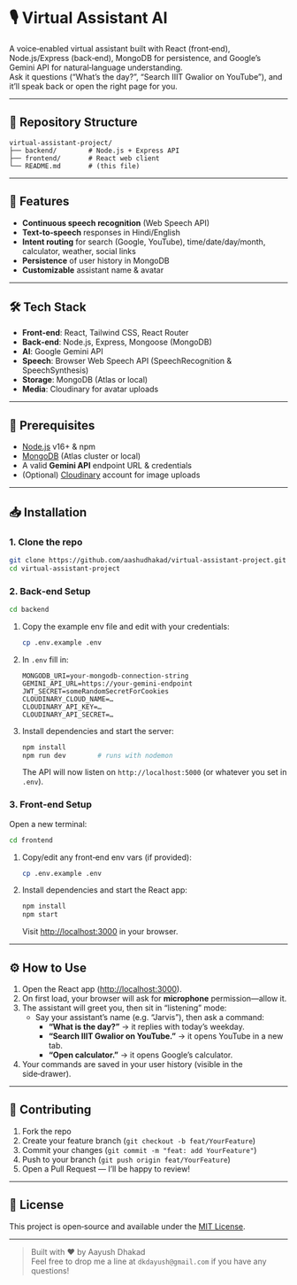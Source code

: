 # 🎙️ Virtual Assistant AI

A voice‑enabled virtual assistant built with React (front‑end), Node.js/Express (back‑end), MongoDB for persistence, and Google’s Gemini API for natural‑language understanding.\
Ask it questions (“What’s the day?”, “Search IIIT Gwalior on YouTube”), and it’ll speak back or open the right page for you.

---

## 📂 Repository Structure

```
virtual-assistant-project/
├── backend/        # Node.js + Express API
├── frontend/       # React web client
└── README.md       # (this file)
```

---

## 🚀 Features

- **Continuous speech recognition** (Web Speech API)
- **Text‑to‑speech** responses in Hindi/English
- **Intent routing** for search (Google, YouTube), time/date/day/month, calculator, weather, social links
- **Persistence** of user history in MongoDB
- **Customizable** assistant name & avatar

---

## 🛠️ Tech Stack

- **Front‑end**: React, Tailwind CSS, React Router
- **Back‑end**: Node.js, Express, Mongoose (MongoDB)
- **AI**: Google Gemini API
- **Speech**: Browser Web Speech API (SpeechRecognition & SpeechSynthesis)
- **Storage**: MongoDB (Atlas or local)
- **Media**: Cloudinary for avatar uploads

---

## 🔧 Prerequisites

- [Node.js](https://nodejs.org/) v16+ & npm
- [MongoDB](https://www.mongodb.com/) (Atlas cluster or local)
- A valid **Gemini API** endpoint URL & credentials
- (Optional) [Cloudinary](https://cloudinary.com/) account for image uploads

---

## 📥 Installation

### 1. Clone the repo

```bash
git clone https://github.com/aashudhakad/virtual-assistant-project.git
cd virtual-assistant-project
```

### 2. Back‑end Setup

```bash
cd backend
```

1. Copy the example env file and edit with your credentials:
   ```bash
   cp .env.example .env
   ```
2. In `.env` fill in:
   ```dotenv
   MONGODB_URI=your-mongodb-connection-string
   GEMINI_API_URL=https://your-gemini-endpoint
   JWT_SECRET=someRandomSecretForCookies
   CLOUDINARY_CLOUD_NAME=…
   CLOUDINARY_API_KEY=…
   CLOUDINARY_API_SECRET=…
   ```
3. Install dependencies and start the server:
   ```bash
   npm install
   npm run dev        # runs with nodemon
   ```
   The API will now listen on `http://localhost:5000` (or whatever you set in `.env`).

### 3. Front‑end Setup

Open a new terminal:

```bash
cd frontend
```

1. Copy/edit any front‑end env vars (if provided):
   ```bash
   cp .env.example .env
   ```
2. Install dependencies and start the React app:
   ```bash
   npm install
   npm start
   ```
   Visit [http://localhost:3000](http://localhost:3000) in your browser.

---

## ⚙️ How to Use

1. Open the React app ([http://localhost:3000](http://localhost:3000)).
2. On first load, your browser will ask for **microphone** permission—allow it.
3. The assistant will greet you, then sit in “listening” mode:
   - Say your assistant’s name (e.g. “Jarvis”), then ask a command:
     - **“What is the day?”** → it replies with today’s weekday.
     - **“Search IIIT Gwalior on YouTube.”** → it opens YouTube in a new tab.
     - **“Open calculator.”** → it opens Google’s calculator.
4. Your commands are saved in your user history (visible in the side‑drawer).

---

## 🤝 Contributing

1. Fork the repo
2. Create your feature branch (`git checkout -b feat/YourFeature`)
3. Commit your changes (`git commit -m "feat: add YourFeature"`)
4. Push to your branch (`git push origin feat/YourFeature`)
5. Open a Pull Request — I’ll be happy to review!

---

## 📄 License

This project is open‑source and available under the [MIT License](LICENSE).

---

> Built with ❤️ by Aayush Dhakad\
> Feel free to drop me a line at `dkdayush@gmail.com` if you have any questions!

